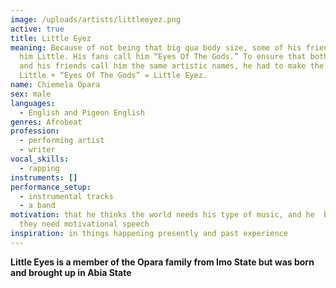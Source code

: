 ```yaml
---
image: /uploads/artists/littleeyez.png
active: true
title: Little Eyez
meaning: Because of not being that big qua body size, some of his friends call
  him Little. His fans call him “Eyes Of The Gods.” To ensure that both his fans
  and his friends call him the same artistic names, he had to make the sum;
  Little + “Eyes Of The Gods” = Little Eyez.
name: Chiemela Opara
sex: male
languages:
  - English and Pigeon English
genres: Afrobeat
profession:
  - performing artist
  - writer
vocal_skills:
  - rapping
instruments: []
performance_setup:
  - instrumental tracks
  - a band
motivation: that he thinks the world needs his type of music, and he  believes
  they need motivational speech
inspiration: in things happening presently and past experience
---
```

<!--StartFragment-->

**Little Eyes is a member of the Opara family from Imo State but was born and brought up in Abia State**

<!--EndFragment-->